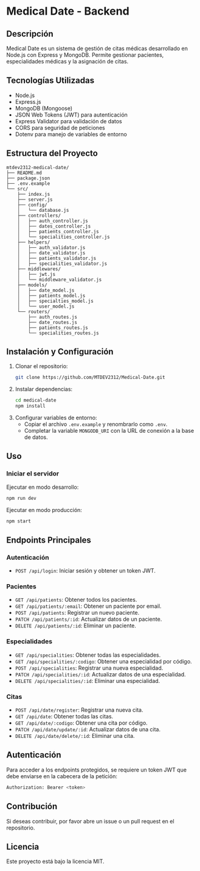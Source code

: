 # Medical Date - Backend

## Descripción
Medical Date es un sistema de gestión de citas médicas desarrollado en Node.js con Express y MongoDB. Permite gestionar pacientes, especialidades médicas y la asignación de citas.

## Tecnologías Utilizadas
- Node.js
- Express.js
- MongoDB (Mongoose)
- JSON Web Tokens (JWT) para autenticación
- Express Validator para validación de datos
- CORS para seguridad de peticiones
- Dotenv para manejo de variables de entorno

## Estructura del Proyecto
```
mtdev2312-medical-date/
├── README.md
├── package.json
├── .env.example
└── src/
    ├── index.js
    ├── server.js
    ├── config/
    │   └── database.js
    ├── controllers/
    │   ├── auth_controller.js
    │   ├── dates_controller.js
    │   ├── patients_controller.js
    │   └── specialities_controller.js
    ├── helpers/
    │   ├── auth_validator.js
    │   ├── date_validator.js
    │   ├── patients_validator.js
    │   ├── specialities_validator.js
    ├── middlewares/
    │   ├── jwt.js
    │   └── middleware_validator.js
    ├── models/
    │   ├── date_model.js
    │   ├── patients_model.js
    │   ├── specialties_model.js
    │   └── user_model.js
    └── routers/
        ├── auth_routes.js
        ├── date_routes.js
        ├── patients_routes.js
        └── specialities_routes.js
```

## Instalación y Configuración
1. Clonar el repositorio:
   ```sh
   git clone https://github.com/MTDEV2312/Medical-Date.git
   ```
2. Instalar dependencias:
   ```sh
   cd medical-date
   npm install
   ```
3. Configurar variables de entorno:
   - Copiar el archivo `.env.example` y renombrarlo como `.env`.
   - Completar la variable `MONGODB_URI` con la URL de conexión a la base de datos.

## Uso
### Iniciar el servidor
Ejecutar en modo desarrollo:
```sh
npm run dev
```
Ejecutar en modo producción:
```sh
npm start
```

## Endpoints Principales
### Autenticación
- `POST /api/login`: Iniciar sesión y obtener un token JWT.

### Pacientes
- `GET /api/patients`: Obtener todos los pacientes.
- `GET /api/patients/:email`: Obtener un paciente por email.
- `POST /api/patients`: Registrar un nuevo paciente.
- `PATCH /api/patients/:id`: Actualizar datos de un paciente.
- `DELETE /api/patients/:id`: Eliminar un paciente.

### Especialidades
- `GET /api/specialities`: Obtener todas las especialidades.
- `GET /api/specialities/:codigo`: Obtener una especialidad por código.
- `POST /api/specialities`: Registrar una nueva especialidad.
- `PATCH /api/specialities/:id`: Actualizar datos de una especialidad.
- `DELETE /api/specialities/:id`: Eliminar una especialidad.

### Citas
- `POST /api/date/register`: Registrar una nueva cita.
- `GET /api/date`: Obtener todas las citas.
- `GET /api/date/:codigo`: Obtener una cita por código.
- `PATCH /api/date/update/:id`: Actualizar datos de una cita.
- `DELETE /api/date/delete/:id`: Eliminar una cita.

## Autenticación
Para acceder a los endpoints protegidos, se requiere un token JWT que debe enviarse en la cabecera de la petición:
```sh
Authorization: Bearer <token>
```

## Contribución
Si deseas contribuir, por favor abre un issue o un pull request en el repositorio.

## Licencia
Este proyecto está bajo la licencia MIT.

